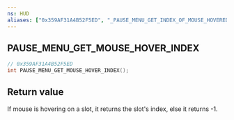 ```yaml
---
ns: HUD
aliases: ["0x359AF31A4B52F5ED", "_PAUSE_MENU_GET_INDEX_OF_MOUSE_HOVERED_SLOT"]
---
```

## PAUSE_MENU_GET_MOUSE_HOVER_INDEX

```c
// 0x359AF31A4B52F5ED
int PAUSE_MENU_GET_MOUSE_HOVER_INDEX();
```

## Return value
If mouse is hovering on a slot, it returns the slot's index, else it returns -1.